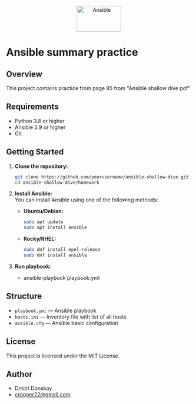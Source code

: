 

<p align="center">
    <img src="https://images.icon-icons.com/2699/PNG/512/ansible_logo_icon_169596.png" alt="Ansible" width="120" height="70">
</p>

# Ansible summary practice

## Overview

This project contains practice from page 85 from "Ansible shallow dive pdf"

## Requirements

- Python 3.8 or higher
- Ansible 2.9 or higher
- Git

## Getting Started

1. **Clone the repository:**
    ```bash
    git clone https://github.com/yourusername/ansible-shallow-dive.git
    cd ansible-shallow-dive/homework
    ```

2. **Install Ansible:**  
    You can install Ansible using one of the following methods:

      - **Ubuntu/Debian:**
         ```bash
         sudo apt update
         sudo apt install ansible
         ```
      - **Rocky/RHEL:**
         ```bash
         sudo dnf install epel-release
         sudo dnf install ansible
         ```

3. **Run playbook:**  
   - ansible-playbook playbook.yml

## Structure

- `playbook.yml` — Ansible playbook
- `hosts.ini` — Inventory file with list of all hosts
- `ansible.cfg` — Ansible basic configuration

## License

This project is licensed under the MIT License.

## Author

- Dmitri Donskoy
- crooper22@gmail.com

